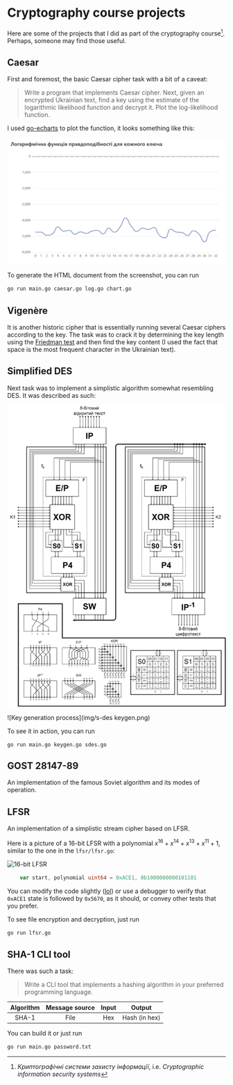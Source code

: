 # Cryptography course projects

Here are some of the projects that I did as part of the cryptography course[^1]. Perhaps, someone may find those useful.

[^1]: _Криптографічні системи захисту інформації_, i.e. _Cryptographic information security systems_

## Caesar

First and foremost, the basic Caesar cipher task with a bit of a caveat:

> Write a program that implements Caesar cipher. Next, given an encrypted Ukrainian text, find a key using the estimate of the logarithmic likelihood function and decrypt it. Plot the log-likelihood function.

I used [go-echarts](https://github.com/go-echarts/go-echarts) to plot the function, it looks something like this:

![Logarithmic likelihood graph generated by go-echarts](img/line.jpg)

To generate the HTML document from the screenshot, you can run

```bash
go run main.go caesar.go log.go chart.go
```

## Vigenère

It is another historic cipher that is essentially running several Caesar ciphers according to the key. The task was to crack it by determining the key length using the [Friedman test](https://en.wikipedia.org/wiki/Vigen%C3%A8re_cipher#Friedman_test) and then find the key content (I used the fact that space is the most frequent character in the Ukrainian text).

## Simplified DES

Next task was to implement a simplistic algorithm somewhat resembling DES. It was described as such:

![Encryption process](img/s-des.png)

![Key generation process](img/s-des keygen.png)

To see it in action, you can run

```
go run main.go keygen.go sdes.go
```

## GOST 28147-89

An implementation of the famous Soviet algorithm and its modes of operation.

## LFSR

An implementation of a simplistic stream cipher based on LFSR.

Here is a picture of a 16-bit LFSR with a polynomial $x^{16} + x^{14} + x^{13} + x^{11} + 1$, similar to the one in the `lfsr/lfsr.go`:

![16-bit LFSR](https://upload.wikimedia.org/wikipedia/commons/2/28/LFSR-F16.svg)

```go
	var start, polynomial uint64 = 0xACE1, 0b1000000000101101
```

You can modify the code slightly ([lol](https://www.youtube.com/watch?v=QkcjCRE8Vvs)) or use a debugger to verify that `0xACE1` state is followed by `0x5670`, as it should, or convey other tests that you prefer.

To see file encryption and decryption, just run

```bash
go run lfsr.go
```

## SHA-1 CLI tool

There was such a task:

> Write a CLI tool that implements a hashing algorithm in your preferred programming language.

| Algorithm | Message source | Input |    Output     |
|:---------:|:--------------:|:-----:|:-------------:|
|   SHA-1   |      File      |  Hex  | Hash (in hex) |

You can build it or just run

```bash
go run main.go password.txt
```
